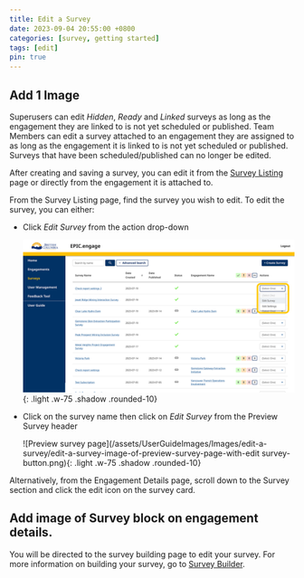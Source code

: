 ```yaml
---
title: Edit a Survey
date: 2023-09-04 20:55:00 +0800
categories: [survey, getting started]
tags: [edit]
pin: true
---
```


## Add 1 Image

Superusers can edit *Hidden*, *Ready* and *Linked* surveys as long as the engagement they are linked to is not yet scheduled or published. Team Members can edit a survey attached to an engagement they are assigned to as long as the engagement it is linked to is not yet scheduled or published. Surveys that have been scheduled/published can no longer be edited. 

After creating and saving a survey, you can edit it from the [Survey Listing](/met-guide/posts/survey-listing/) page or directly from the engagement it is attached to.

From the Survey Listing page, find the survey you wish to edit. To edit the survey, you can either:

- Click *Edit Survey* from the action drop-down

  ![Survey listing drop down](/assets/UserGuideImages/Images/edit-a-survey/edit-a-survey-image-of-a-survey-listing-with-action-drop-down-expanded.png){: .light .w-75 .shadow .rounded-10}  
  
- Click on the survey name then click on *Edit Survey* from the Preview Survey header

  ![Preview survey page](/assets/UserGuideImages/Images/edit-a-survey/edit-a-survey-image-of-preview-survey-page-with-edit survey-button.png){: .light .w-75 .shadow .rounded-10}

Alternatively, from the Engagement Details page, scroll down to the Survey section and click the edit icon on the survey card.

  ## Add image of Survey block on engagement details.

You will be directed to the survey building page to edit your survey. For more information on building your survey, go to [Survey Builder](/met-guide/posts/survey-builder/).

